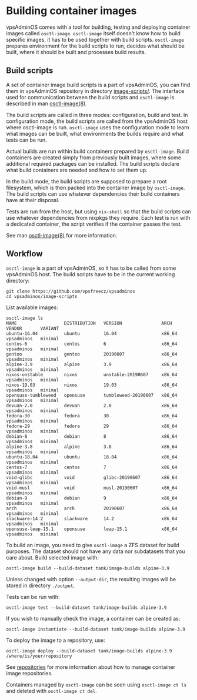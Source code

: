 # Building container images
vpsAdminOS comes with a tool for building, testing and deploying container
images called `osctl-image`. `osctl-image` itself doesn't know how to build
specific images, it has to be used together with build scripts. `osctl-image`
prepares environment for the build scripts to run, decides what should be built,
where it should be built and processes build results.

## Build scripts
A set of container image build scripts is a part of vpsAdminOS, you can find
them in vpsAdminOS repository in directory [image-scripts/]. The interface used
for communication between the build scripts and `osctl-image` is described
in man [osctl-image(8)].

The build scripts are called in three modes: configuration, build and test.
In configuration mode, the build scripts are called from the vpsAdminOS host
where osctl-image is run. `osctl-image` uses the configuration mode to learn
what images can be built, what environments the builds require and what tests
can be run.

Actual builds are run within build containers prepared by `osctl-image`.
Build containers are created simply from previously built images, where some
additional required packages can be installed. The build scripts declare what
build containers are needed and how to set them up.

In the build mode, the build scripts are supposed to prepare a root filesystem,
which is then packed into the container image by `osctl-image`. The build scripts
can use whatever dependencies their build containers have at their disposal.

Tests are run from the host, but using `nix-shell` so that the build scripts
can use whatever dependencies from nixpkgs they require. Each test is run
with a dedicated container, the script verifies if the container passes the test.

See man [osctl-image(8)] for more information.

## Workflow
`osctl-image` is a part of vpsAdminOS, so it has to be called from some
vpsAdminOS host. The build scripts have to be in the current working directory:

```shell
git clone https://github.com/vpsfreecz/vpsadminos
cd vpsadminos/image-scripts
```

List available images:
```shell
osctl-image ls
NAME                  DISTRIBUTION   VERSION               ARCH     VENDOR       VARIANT
ubuntu-16.04          ubuntu         16.04                 x86_64   vpsadminos   minimal
centos-6              centos         6                     x86_64   vpsadminos   minimal
gentoo                gentoo         20190607              x86_64   vpsadminos   minimal
alpine-3.9            alpine         3.9                   x86_64   vpsadminos   minimal
nixos-unstable        nixos          unstable-20190607     x86_64   vpsadminos   minimal
nixos-19.03           nixos          19.03                 x86_64   vpsadminos   minimal
opensuse-tumbleweed   opensuse       tumbleweed-20190607   x86_64   vpsadminos   minimal
devuan-2.0            devuan         2.0                   x86_64   vpsadminos   minimal
fedora-30             fedora         30                    x86_64   vpsadminos   minimal
fedora-29             fedora         29                    x86_64   vpsadminos   minimal
debian-8              debian         8                     x86_64   vpsadminos   minimal
alpine-3.8            alpine         3.8                   x86_64   vpsadminos   minimal
ubuntu-18.04          ubuntu         18.04                 x86_64   vpsadminos   minimal
centos-7              centos         7                     x86_64   vpsadminos   minimal
void-glibc            void           glibc-20190607        x86_64   vpsadminos   minimal
void-musl             void           musl-20190607         x86_64   vpsadminos   minimal
debian-9              debian         9                     x86_64   vpsadminos   minimal
arch                  arch           20190607              x86_64   vpsadminos   minimal
slackware-14.2        slackware      14.2                  x86_64   vpsadminos   minimal
opensuse-leap-15.1    opensuse       leap-15.1             x86_64   vpsadminos   minimal
```

To build an image, you need to give `osctl-image` a ZFS dataset for build
purposes. The dataset should not have any data nor subdatasets that you care
about. Build selected image with:

```shell
osctl-image build --build-dataset tank/image-builds alpine-3.9
```

Unless changed with option `--output-dir`, the resulting images will be stored
in directory `./output`.

Tests can be run with:

```shell
osctl-image test --build-dataset tank/image-builds alpine-3.9
```

If you wish to manually check the image, a container can be created as:

```shell
osctl-image instantiate --build-dataset tank/image-builds alpine-3.9
```

To deploy the image to a repository, use:

```shell
osctl-image deploy --build-dataset tank/image-builds alpine-3.9 /where/is/your/repository
```

See [repositories] for more information about how to manage container image
repositories.

Containers managed by `osctl-image` can be seen using `osctl-image ct ls`
and deleted with `osctl-image ct del`.

[image-scripts/]: https://github.com/vpsfreecz/vpsadminos/tree/staging/image-scripts
[osctl-image(8)]: https://man.vpsadminos.org/man8/osctl-image.8.html
[repositories]: repositories.md
